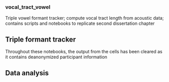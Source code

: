 ### vocal_tract_vowel
Triple vowel formant tracker; compute vocal tract length from acoustic data; contains scripts and notebooks to replicate second dissertation chapter

## Triple formant tracker
Throughout these notebooks, the output from the cells has been cleared as it contains deanonymized participant information

## Data analysis


